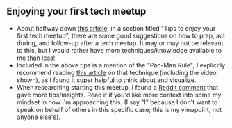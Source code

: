 ## Enjoying your first tech meetup

* About halfway down [this article](https://codesubmit.io/blog/guide-to-tech-meetups/), in a section titled "Tips to enjoy your first tech meetup", there are some good suggestions on how to prep, act during, and follow-up after a tech meetup. It may or may not be relevant to this, but I would rather have more techniques/knowledge available to me than less!
* Included in the above tips is a mention of the "Pac-Man Rule"; I explicitly recommend reading [this article](https://www.ericholscher.com/blog/2017/aug/2/pacman-rule-conferences/) on that technique (including the video shown), as I found it super helpful to think about and visualize. 
* When researching starting this meetup, I found a [Reddit comment](https://www.reddit.com/r/programming/comments/xl9l0j/comment/ipizqgj/) that gave more tips/insights. Read it if you'd like more context into some my mindset in how I'm approaching this. (I say "I" because I don't want to speak on behalf of others in this specific case; this is my viewpoint, not anyone else's).


